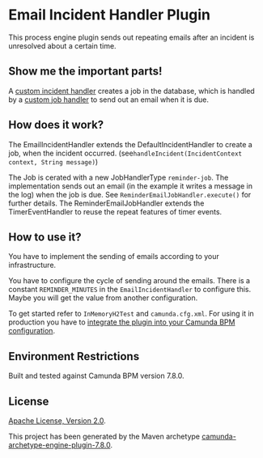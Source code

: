 # Email Incident Handler Plugin
This process engine plugin sends out repeating emails after an incident is unresolved about a certain time.

## Show me the important parts!

A [custom incident handler](src/main/java/com/camunda/consulting/email_incident_handler_plugin/EmailIncidentHandler.java) creates a job in the database, which is handled by a [custom job handler](src/main/java/com/camunda/consulting/email_incident_handler_plugin/ReminderEmailJobHandler.java) to send out an email when it is due.

## How does it work?

The EmailIncidentHandler extends the DefaultIncidentHandler to create a job, when the incident occurred. (see`handleIncident(IncidentContext context, String message)`)

The Job is cerated with a new JobHandlerType `reminder-job`. The implementation sends out an email (in the example it writes a message in the log) when the job is due. See `ReminderEmailJobHandler.execute()` for further details. The ReminderEmailJobHandler extends the TimerEventHandler to reuse the repeat features of timer events.

## How to use it?

You have to implement the sending of emails according to your infrastructure.

You have to configure the cycle of sending around the emails. There is a constant `REMINDER_MINUTES` in the `EmailIncidentHandler` to configure this. Maybe you will get the value from another configuration.

To get started refer to `InMemoryH2Test` and `camunda.cfg.xml`.
For using it in production you have to [integrate the plugin into your Camunda BPM configuration](https://docs.camunda.org/manual/latest/user-guide/process-engine/process-engine-plugins/).

## Environment Restrictions
Built and tested against Camunda BPM version 7.8.0.

## License
[Apache License, Version 2.0](http://www.apache.org/licenses/LICENSE-2.0).

This project has been generated by the Maven archetype
[camunda-archetype-engine-plugin-7.8.0](http://docs.camunda.org/latest/guides/user-guide/#process-applications-maven-project-templates-archetypes).


<!-- HTML snippet for index page
  <tr>
    <td><img src="snippets/email-incident-handler-plugin/src/main/resources/process.png" width="100"></td>
    <td><a href="snippets/email-incident-handler-plugin">Camunda BPM Process Engine Plugin</a></td>
    <td>A Plugin for [Camunda BPM](http://docs.camunda.org).</td>
  </tr>
-->
<!-- Tweet
New @CamundaBPM example: Camunda BPM Process Engine Plugin - A Plugin for [Camunda BPM](http://docs.camunda.org). https://github.com/camunda/camunda-consulting/tree/master/snippets/email-incident-handler-plugin
-->
